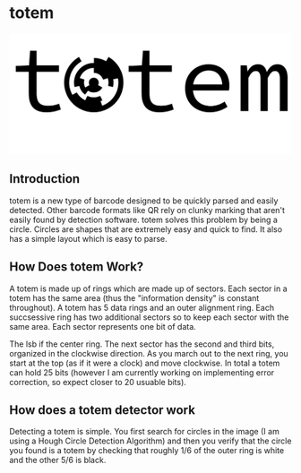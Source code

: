 # totem
<img src="figures/totem_logo.png">

## Introduction
totem is a new type of barcode designed to be quickly parsed and easily detected. Other barcode formats like QR rely on clunky marking that aren't easily found
by detection software. totem solves this problem by being a circle. Circles are shapes that are extremely easy and quick to find. It also has a simple layout
which is easy to parse.

## How Does totem Work?
A totem is made up of rings which are made up of sectors. Each sector in a totem has the same area (thus the "information density" is constant throughout). A totem
has 5 data rings and an outer alignment ring. Each succsessive ring has two additional sectors so to keep each sector with the same area. Each sector represents one
bit of data. 

The lsb if the center ring. The next sector has the second and third bits, organized in the clockwise direction. As you march out to the next ring, you start at the 
top (as if it were a clock) and move clockwise. In total a totem can hold 25 bits (however I am currently working on implementing error correction, so expect
closer to 20 usuable bits).

## How does a totem detector work
Detecting a totem is simple. You first search for circles in the image (I am using a Hough Circle Detection Algorithm) and then you verify that the circle you found
is a totem by checking that roughly 1/6 of the outer ring is white and the other 5/6 is black.
